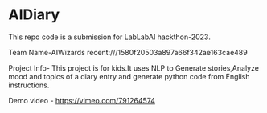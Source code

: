 # AIDiary
This repo code is a submission for LabLabAI hackthon-2023.

Team Name-AIWizards
recent:///1580f20503a897a66f342ae163cae489

Project Info-
This project is for kids.It uses NLP to Generate stories,Analyze mood and topics of a diary entry and generate python code from English instructions.

Demo video - https://vimeo.com/791264574
